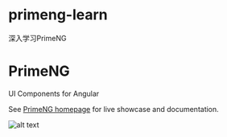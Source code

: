 # primeng-learn

深入学习PrimeNG

# PrimeNG

UI Components for Angular

See [PrimeNG homepage](http://www.primefaces.org/primeng) for live showcase and documentation.

![alt text](https://www.primefaces.org/primeng/showcase/resources/images/primeng-sidebar.svg "PrimeNG")

